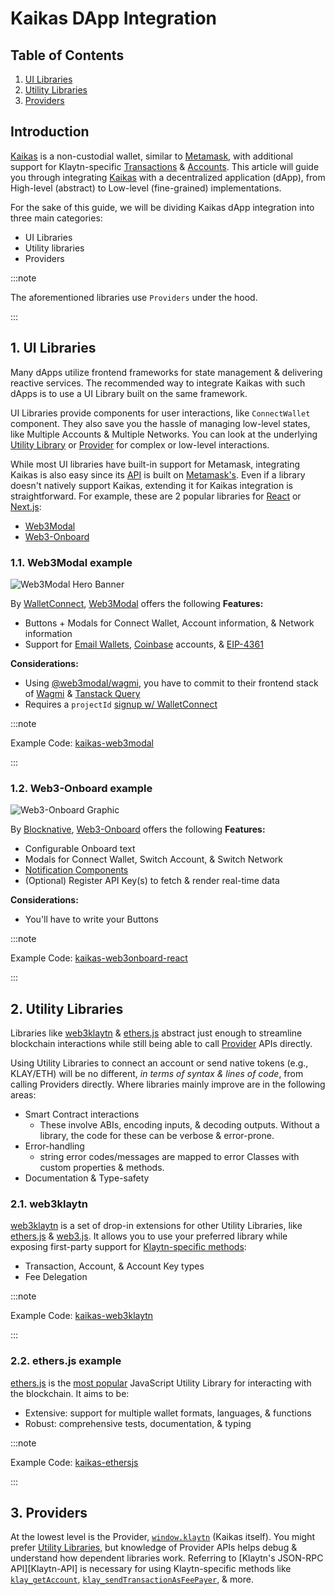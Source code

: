 # Kaikas DApp Integration

## Table of Contents

1. [UI Libraries](#1-ui-libraries)
2. [Utility Libraries](#2-utility-libraries)
3. [Providers](#3-providers)

## Introduction

[Kaikas](https://docs.kaikas.io) is a non-custodial wallet, similar to [Metamask](https://metamask.io), with additional support for Klaytn-specific [Transactions](https://docs.klaytn.foundation/docs/learn/transactions) & [Accounts](https://docs.klaytn.foundation/docs/learn/accounts). This article will guide you through integrating [Kaikas](https://docs.kaikas.io) with a decentralized application (dApp), from High-level (abstract) to Low-level (fine-grained) implementations.

For the sake of this guide, we will be dividing Kaikas dApp integration into three main categories:

- UI Libraries
- Utility libraries
- Providers

:::note

The aforementioned libraries use `Providers` under the hood.

:::

## 1. UI Libraries

Many dApps utilize frontend frameworks for state management & delivering reactive services. The recommended way to integrate Kaikas with such dApps is to use a UI Library built on the same framework.

UI Libraries provide components for user interactions, like `ConnectWallet` component. They also save you the hassle of managing low-level states, like Multiple Accounts & Multiple Networks. You can look at the underlying [Utility Library](#2-utility-libraries) or [Provider](#3-providers) for complex or low-level interactions.

While most UI libraries have built-in support for Metamask, integrating Kaikas is also easy since its [API](https://docs.klaytn.foundation/docs/references/json-rpc) is built on [Metamask's](https://docs.metamask.io/wallet/reference/json-rpc-api). Even if a library doesn't natively support Kaikas, extending it for Kaikas integration is straightforward. For example, these are 2 popular libraries for [React](https://react.dev) or [Next.js](https://nextjs.org):

- [Web3Modal](#1.1-web3modal-example)
- [Web3-Onboard](#1.2-web3-onboard-example)

### 1.1. Web3Modal example

![Web3Modal Hero Banner](https://web3modal.com/images/hero-banner.png)

By [WalletConnect](https://walletconnect.com), [Web3Modal](https://web3modal.com) offers the following **Features:**

- Buttons + Modals for Connect Wallet, Account information, & Network information
- Support for [Email Wallets](https://walletconnect.com/blog/web3modal-web3-email-login-wallets), [Coinbase](https://www.coinbase.com) accounts, & [EIP-4361](https://docs.login.xyz/general-information/siwe-overview/eip-4361)

**Considerations:**

- Using [@web3modal/wagmi](https://www.npmjs.com/package/@web3modal/wagmi), you have to commit to their frontend stack of [Wagmi](https://wagmi.sh) & [Tanstack Query](https://tanstack.com/query)
- Requires a `projectId` [signup w/ WalletConnect](https://cloud.walletconnect.com/sign-in)

:::note

Example Code: [kaikas-web3modal](https://github.com/klaytn/examples/tree/main/tools/wallet-libraries/kaikas-web3modal)

:::

### 1.2. Web3-Onboard example

![Web3-Onboard Graphic](https://onboard.blocknative.com/_app/immutable/assets/connect-modal.b7439c5e.svg)

By [Blocknative](https://www.blocknative.com), [Web3-Onboard](https://onboard.blocknative.com) offers the following **Features:**

- Configurable Onboard text
- Modals for Connect Wallet, Switch Account, & Switch Network
- [Notification Components](https://onboard.blocknative.com/docs/modules/core#customnotification)
- (Optional) Register API Key(s) to fetch & render real-time data

**Considerations:**

- You'll have to write your Buttons

:::note

Example Code: [kaikas-web3onboard-react](https://github.com/klaytn/examples/tree/main/tools/wallet-libraries/kaikas-web3onboard-react)

:::

## 2. Utility Libraries

Libraries like [web3klaytn](#2.1-web3klaytn) & [ethers.js](#2.2-ethersjs-example) abstract just enough to streamline blockchain interactions while still being able to call [Provider](#3-providers) APIs directly.

Using Utility Libraries to connect an account or send native tokens (e.g., KLAY/ETH) will be no different, _in terms of syntax & lines of code_, from calling Providers directly. Where libraries mainly improve are in the following areas:

- Smart Contract interactions
  - These involve ABIs, encoding inputs, & decoding outputs. Without a library, the code for these can be verbose & error-prone.
- Error-handling
  - string error codes/messages are mapped to error Classes with custom properties & methods.
- Documentation & Type-safety

### 2.1. web3klaytn

[web3klaytn](https://github.com/klaytn/web3klaytn) is a set of drop-in extensions for other Utility Libraries, like [ethers.js](https://docs.ethers.io/v6) & [web3.js](https://web3js.org). It allows you to use your preferred library while exposing first-party support for [Klaytn-specific methods](https://docs.klaytn.foundation/docs/references/json-rpc):

- Transaction, Account, & Account Key types
- Fee Delegation

:::note

Example Code: [kaikas-web3klaytn](https://github.com/klaytn/examples/tree/main/tools/wallet-libraries/kaikas-web3klaytn)

:::

### 2.2. ethers.js example

[ethers.js](https://docs.ethers.io/v6) is the [most popular](https://npmtrends.com/web3klaytn-vs-ethers-vs-viem-vs-web3) JavaScript Utility Library for interacting with the blockchain. It aims to be:

- Extensive: support for multiple wallet formats, languages, & functions
- Robust: comprehensive tests, documentation, & typing

:::note

Example Code: [kaikas-ethersjs](https://github.com/klaytn/examples/tree/main/tools/wallet-libraries/kaikas-ethersjs)

:::

## 3. Providers

At the lowest level is the Provider, [`window.klaytn`](https://docs.kaikas.io/02_api_reference/01_klaytn_provider) (Kaikas itself). You might prefer [Utility Libraries](#2-utility-libraries), but knowledge of Provider APIs helps debug & understand how dependent libraries work. Referring to [Klaytn's JSON-RPC API][Klaytn-API] is necessary for using Klaytn-specific methods like [`klay_getAccount`](https://docs.klaytn.foundation/docs/references/json-rpc/klay/get-account), [`klay_sendTransactionAsFeePayer`](https://docs.klaytn.foundation/docs/references/json-rpc/klay/send-transaction-as-fee-payer), & more.
